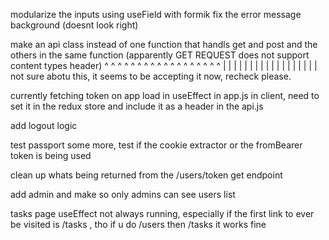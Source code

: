 modularize the inputs using useField with formik
fix the error message background (doesnt look right)


make an api class instead of one function that handls get and post and the others in the same function (apparently GET REQUEST does not support content types header)
^ ^ ^ ^ ^ ^ ^ ^ ^ ^ ^ ^ ^ ^ ^ ^ ^ ^ 
| | | | | | | | | | | | | | | | | | 
not sure abotu this, it seems to be accepting it now, recheck please.

currently fetching token on app load in useEffect in app.js in client, need to set it in the redux store and include it as a header in the api.js


add logout logic

test passport some more, test if the cookie extractor or the fromBearer token is being used

clean up whats being returned from the /users/token get endpoint

add admin and make so only admins can see users list


tasks page useEffect not always running, especially if the first link to ever be visited is /tasks , tho if u do /users then /tasks it works fine